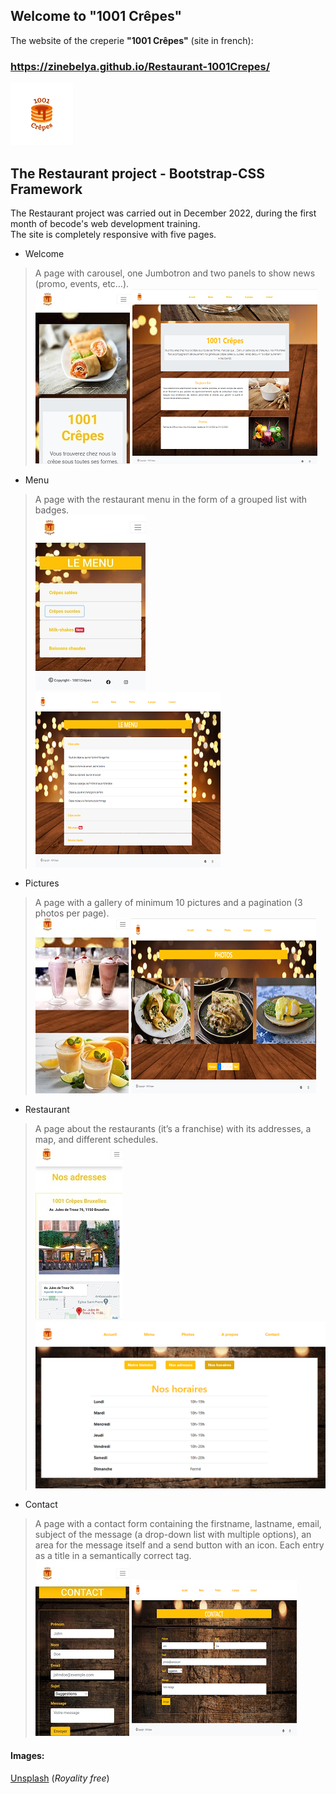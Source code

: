 ## Welcome to "1001 Crêpes" 
The website of the creperie **"1001 Crêpes"** (site in french): 
### https://zinebelya.github.io/Restaurant-1001Crepes/  
![logo](https://github.com/ZinebElya/Restaurant-1001Crepes/blob/48f900de24100f86c59b91be7af0941a43795e40/images/logo2.png)

## The Restaurant project - Bootstrap-CSS Framework  

The Restaurant project was carried out in December 2022, during the first month of becode's web development training.  
The site is completely responsive with five pages.  

- Welcome  

>A page with carousel, one Jumbotron and two panels to show news (promo, events, etc…).  
>![img](https://github.com/ZinebElya/Restaurant-1001Crepes/blob/4a8aad1933db5c9c85e6679ba4bfe8103c4f13d9/images/screem%20accueil.jpg)
![img](https://github.com/ZinebElya/Restaurant-1001Crepes/blob/4a8aad1933db5c9c85e6679ba4bfe8103c4f13d9/images/Capture%20Accueil.png)

- Menu  

>A page with the restaurant menu in the form of a grouped list with badges.  
>![img](https://github.com/ZinebElya/Restaurant-1001Crepes/blob/4a8aad1933db5c9c85e6679ba4bfe8103c4f13d9/images/screen%20menu.jpg)
![img](https://github.com/ZinebElya/Restaurant-1001Crepes/blob/4a8aad1933db5c9c85e6679ba4bfe8103c4f13d9/images/Capture%20Menu.png)

- Pictures  

>A page with a gallery of minimum 10 pictures and a pagination (3 photos per page).  
>![img](https://github.com/ZinebElya/Restaurant-1001Crepes/blob/4a8aad1933db5c9c85e6679ba4bfe8103c4f13d9/images/screen%20photos.jpg)
![img](https://github.com/ZinebElya/Restaurant-1001Crepes/blob/4a8aad1933db5c9c85e6679ba4bfe8103c4f13d9/images/Capture%20Photos.png)

- Restaurant  

>A page about the restaurants (it’s a franchise) with its addresses, a map, and different schedules.  
>![img](https://github.com/ZinebElya/Restaurant-1001Crepes/blob/4a8aad1933db5c9c85e6679ba4bfe8103c4f13d9/images/screen%20adresses.jpg)
![img](https://github.com/ZinebElya/Restaurant-1001Crepes/blob/4a8aad1933db5c9c85e6679ba4bfe8103c4f13d9/images/Capture%20horaires.png)

- Contact  

>A page with a contact form containing the firstname, lastname, email, subject of the message (a drop-down list with multiple options), an area for the message itself and a send button with an icon. Each entry as a title in a semantically correct tag.  
>![img](https://github.com/ZinebElya/Restaurant-1001Crepes/blob/4a8aad1933db5c9c85e6679ba4bfe8103c4f13d9/images/screen%20contact.jpg)
![img](https://github.com/ZinebElya/Restaurant-1001Crepes/blob/4a8aad1933db5c9c85e6679ba4bfe8103c4f13d9/images/Capture%20Contact.png)  


#### Images:  
[Unsplash](https://unsplash.com/fr) (*Royality free*)  





